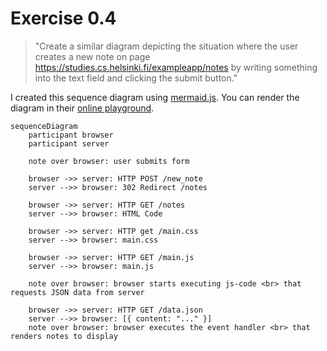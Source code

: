 # Exercise 0.4

> "Create a similar diagram depicting the situation where the user creates a new note on page <https://studies.cs.helsinki.fi/exampleapp/notes> by writing something into the text field and clicking the submit button."

I created this sequence diagram using [mermaid.js](http://mermaid-js.github.io). You can render the diagram in their [online playground](https://mermaid-js.github.io/mermaid-live-editor).

```mermaid
sequenceDiagram
	participant browser
	participant server

	note over browser: user submits form

	browser ->> server: HTTP POST /new_note
	server -->> browser: 302 Redirect /notes

	browser ->> server: HTTP GET /notes
	server -->> browser: HTML Code

	browser ->> server: HTTP get /main.css
	server -->> browser: main.css

	browser ->> server: HTTP GET /main.js
	server -->> browser: main.js

	note over browser: browser starts executing js-code <br> that requests JSON data from server

	browser ->> server: HTTP GET /data.json
	server -->> browser: [{ content: "..." }]
	note over browser: browser executes the event handler <br> that renders notes to display
```
